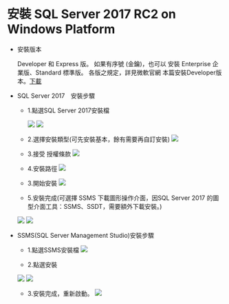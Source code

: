 <h1>安裝 SQL Server 2017 RC2 on Windows Platform</h1>

*   安裝版本

    Developer 和 Express 版。
    如果有序號 (金鑰)，也可以 安裝 Enterprise 企業版、Standard 標準版。
    各版之規定，詳見微軟官網
    本篇安裝Developer版本。<a href="https://www.microsoft.com/zh-tw/sql-server/sql-server-downloads" target="_black">下載</a>
    
*   SQL Server 2017　安裝步驟

    * 1.點選SQL Server 2017安裝檔
    
      ![](https://yijinwu1.github.io/SQL/images/sql2017-dev.PNG)
      ![](https://yijinwu1.github.io/SQL/images/install-1.PNG)
      
    * 2.選擇安裝類型(可先安裝基本，餘有需要再自訂安裝)
    ![](https://yijinwu1.github.io/SQL/images/install-2.PNG)
    
    * 3.接受 授權條款
    ![](https://yijinwu1.github.io/SQL/images/install-3.PNG)
    
    * 4.安裝路徑
    ![](https://yijinwu1.github.io/SQL/images/install-4.PNG)  
    
    * 3.開始安裝
    ![](https://yijinwu1.github.io/SQL/images/install-5.PNG)
    
    * 5.安裝完成(可選擇 SSMS 下載圖形操作介面，因SQL Server 2017 的圖型介面工具：SSMS、SSDT，需要額外下載安裝。)
    
    ![](https://yijinwu1.github.io/SQL/images/install-6.PNG)
    ![](https://yijinwu1.github.io/SQL/images/install-ssms1.PNG)
    
    
*   SSMS(SQL Server Management Studio)安裝步驟

    * 1.點選SSMS安裝檔
    ![](https://yijinwu1.github.io/SQL/images/ssms.PNG)
      
    * 2.點選安裝
    
    ![](https://yijinwu1.github.io/SQL/images/ssms-2.PNG)
    ![](https://yijinwu1.github.io/SQL/images/ssms-3.PNG)
    
    * 3.安裝完成，重新啟動。
    ![](https://yijinwu1.github.io/SQL/images/install-4.PNG)
